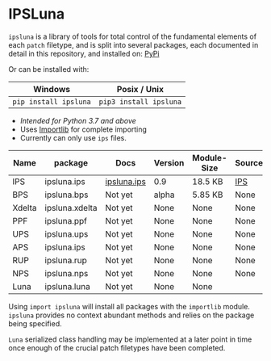 # IPSLuna
`ipsluna`  is a library of tools for total control of the fundamental elements of each `patch` filetype, and is split into several packages, each documented in detail in this repository, and installed on: [PyPi]( https://pypi.org/project/ipsluna/)

Or can be installed with:

|Windows|Posix / Unix|
|--|--|
|`pip install ipsluna`  | `pip3 install ipsluna` |
 - *Intended for Python 3.7 and above*
 - Uses [Importlib](https://docs.python.org/3/library/importlib.html) for complete importing
 - Currently can only use `ips` files.
 

|Name | package |Docs| Version| Module-Size | Source |
|--|--|--|--|--|--|
|IPS|ipsluna.ips| [ipsluna.ips](https://github.com/BrettefromNesUniverse/ipsluna/blob/main/ips_docs.md) |0.9|18.5 KB |[IPS](https://github.com/BrettefromNesUniverse/ipsluna/blob/main/src/ipsluna/ips/__init__.py) |
|BPS|ipsluna.bps|Not yet|alpha|5.85 KB|None
|Xdelta|ipsluna.xdelta|Not yet|None|None|None
|PPF|ipsluna.ppf|Not yet|None|None|None
|UPS|ipsluna.ups|Not yet|None|None|None
|APS|ipsluna.ips|Not yet|None|None|None
|RUP|ipsluna.rup|Not yet|None|None|None
|NPS|ipsluna.nps|Not yet|None|None|None
|Luna|ipsluna.luna|Not yet|None|None

Using `import ipsluna` will install all packages with the `importlib` module. `ipsluna` provides no context abundant methods and relies on the package being specified.

`Luna` serialized class handling may be implemented at a later point in time once enough of the crucial patch filetypes have been completed.
